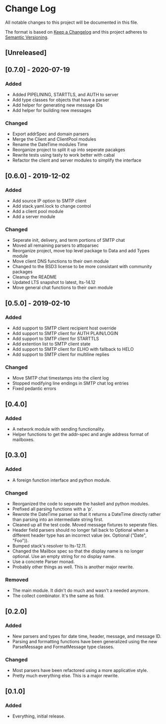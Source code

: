 # Change Log
All notable changes to this project will be documented in this file.

The format is based on [Keep a Changelog](http://keepachangelog.com/)
and this project adheres to [Semantic Versioning](http://semver.org/).

## [Unreleased]

## [0.7.0] - 2020-07-19
### Added
- Added PIPELINING, STARTTLS, and AUTH to server
- Add type classes for objects that have a parser
- Add helper for generating new message IDs
- Add helper for building new messages
### Changed
- Export addrSpec and domain parsers
- Merge the Client and ClientPool modules
- Rename the DateTime modules Time
- Reorganize project to split it up into seperate pacakges
- Rewrite tests using tasty to work better with cabal
- Refactor the client and server modules to simplify the interface

## [0.6.0] - 2019-12-02
### Added
- Add source IP option to SMTP client
- Add stack.yaml.lock to change control
- Add a client pool module
- Add a server module
### Changed
- Seperate init, delivery, and term portions of SMTP chat
- Moved all remaining parsers to attoparsec
- Reorganize project, move top level package to Data and add Types module
- Move client DNS functions to their own module
- Changed to the BSD3 license to be more consistant with community packages
- Cleanup the README
- Updated LTS snapshot to latest, lts-14.12
- Move general chat functions to their own module

## [0.5.0] - 2019-02-10
### Added
- Add support to SMTP client recipient host override
- Add support to SMTP client for AUTH PLAIN/LOGIN
- Add support to SMTP client for STARTTLS
- Add extention list to SMTP client state
- Add support to SMTP client for ELHO with fallback to HELO
- Add support to SMTP client for multiline replies
### Changed
- Move SMTP chat timestamps into the client log
- Stopped modifying line endings in SMTP chat log entries
- Fixed pedantic errors

## [0.4.0]
### Added
- A network module with sending functionality.
- Helper functions to get the addr-spec and angle address format of mailboxes.

## [0.3.0]
### Added
- A foreign function interface and python module.
### Changed
- Reorganized the code to seperate the haskell and python modules.
- Prefixed all parsing functions with a 'p'.
- Rewrote the DateTime parser so that it returns a DateTime directly rather
  than parsing into an intermediate string first.
- Cleaned up all the test code. Moved message fixtures to seperate files.
- Header field parsers should no longer fall back to Optional when a different
  header type has an incorrect value (ex. Optional ("Date", "Foo")).
- Bumped stack's resolver to lts-12.11.
- Changed the Mailbox spec so that the display name is no longer optional. Use
  an empty string for no display name.
- Use a concrete Parser monad.
- Probably other things as well. This is another major rewrite.
### Removed
- The main module. It didn't do much and wasn't a needed anymore.
- The collect combinator. It's the same as fold.

## [0.2.0]
### Added
- New parsers and types for date time, header, message, and message ID.
- Parsing and formatting functions have been generalized using the new
  ParseMessage and FormatMessage type classes.
### Changed
- Most parsers have been refactored using a more applicative style.
- Pretty much everything else. This is a major rewrite.

## [0.1.0]
### Added
- Everything, initial release.
